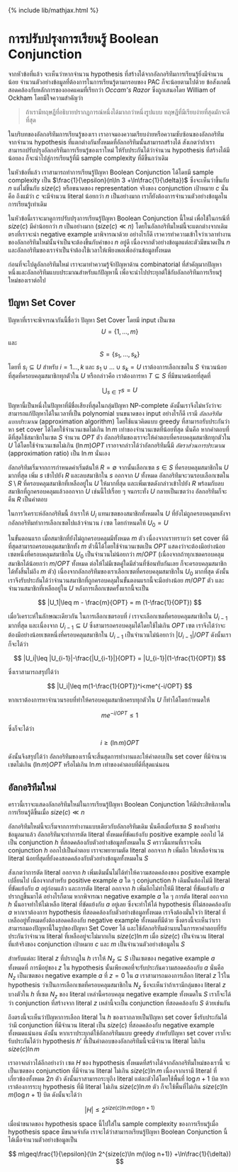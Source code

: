 {% include lib/mathjax.html %}
# การปรับปรุงการเรียนรู้ Boolean Conjunction

จากหัวข้อที่แล้ว จะเห็นว่าหากจำนวน hypothesis ที่สร้างได้จากอัลกอริทึมการเรียนรู้ยิ่งมีจำนวนน้อย
จำนวนตัวอย่างข้อมูลที่ต้องการในการเรียนรู้ตามกรอบของ PAC ก็จะน้อยตามไปด้วย
ข้อสังเกตนี้สอดคล้องกับหลักการของออคแคมที่เรียกว่า _Occam's Razor_ ซึ่งถูกเสนอโดย William of Ockham
โดยมีใจความสำคัญว่า

> ถ้าเรามีทฤษฎีที่อธิบายปรากฏการณ์หนึ่งได้มากกว่าหนึ่งรูปแบบ ทฤษฎีที่มีเรียบง่ายที่สุดมักจะดีที่สุด

ในบริบทของอัลกอริทึมการเรียนรู้ของเรา เราอาจมองความเรียบง่ายหรือความซับซ้อนของอัลกอริทึมจากจำนวน hypothesis
ที่แตกต่างกันทั้งหมดที่อัลกอริทึมนั้นสามารถสร้างได้ สังเกตว่าถ้าเราสามารถปรับปรุงอัลกอริทึมการเรียนรู้ของเราใหม่
ให้รับประกันได้ว่าจำนวน hypothesis ที่สร้างได้มีน้อยลง ก็จะนำไปสู่การเรียนรู้ที่มี sample complexity ที่ดีขึ้นกว่าเดิม

ในหัวข้อที่แล้ว เราสามารถทำการเรียนรู้ปัญหา Boolean Conjunction ได้โดยมี sample complexity เป็น
$\frac{1}{\epsilon}(n\ln 3 +\ln\frac{1}{\delta})$
ซึ่งจะเห็นว่าขึ้นกับ $n$ แต่ไม่ขึ้นกับ $size(c)$ หรือขนาดของ representation จริงของ conjunction เป้าหมาย $c$
นั่นคือ ถึงแม้ว่า $c$ จะมีจำนวน literal น้อยกว่า $n$ เป็นอย่างมาก เราก็ยังต้องการจำนวนตัวอย่างข้อมูลในการเรียนรู้เท่าเดิม

ในหัวข้อนี้เราจะมาดูการปรับปรุงการเรียนรู้ปัญหา Boolean Conjunction นี้ใหม่ เพื่อใช้ในกรณีที่ $size(c)$ มีค่าน้อยกว่า $n$ เป็นอย่างมาก
($size(c)\ll n$) โดยในอัลกอริทึมใหม่นี้จะแตกต่างจากเดิมตรงที่เราจะนำ negative example มาพิจารณาด้วย
อย่างไรก็ดี เราควรทำความเข้าใจว่าเวลาทำงานของอัลกอริทึมใหม่นั้นจำเป็นจะต้องขึ้นกับค่าของ $n$ อยู่ดี
เนื่องจากตัวอย่างข้อมูลแต่ละตัวมีขนาดเป็น $n$ และอัลกอริทึมของเราจำเป็นจำต้องใช้เวลาให้เพียงพอเพื่ออ่านข้อมูลทั้งหมด

ก่อนที่จะไปดูอัลกอริทึมใหม่ เราจะมาทำความรู้จักปัญหาด้าน combinatorial
ที่สำคัญมากปัญหาหนึ่งและอัลกอริทึมแบบประมาณสำหรับแก้ปัญหานี้ เพื่อจะนำไปประยุกต์ใช้กับอัลกอริทึมการเรียนรู้ใหม่ของเราต่อไป

## ปัญหา Set Cover
ปัญหาที่เราจะพิจารณากันนี้ชื่อว่า ปัญหา Set Cover โดยมี input เป็นเซต $$U=\{1,\dots, m\}$$ และ
$$S=\{s_1,\dots,s_k\}$$ โดยที่ $s_i\subseteq U$ สำหรับ $i=1\dots,k$ และ
$s_1\cup\dots\cup s_k=U$ เราต้องการเลือกเซตใน $S$
จำนวนน้อยที่สุดที่ครอบคลุมสมาชิกทุกตัวใน $U$ หรือกล่าวคือ เราต้องการหา $T\subseteq S$ ที่มีขนาดน้อยที่สุดที่

$$
\bigcup_{s\in T}s=U
$$

ปัญหานี้เป็นหนึ่งในปัญหาที่มีชื่อเสียงที่สุดในกลุ่มปัญหา NP-complete ดังนั้นเราจึงไม่หวังว่าจะสามารถแก้ปัญหาได้ในเวลาที่เป็น
polynomial บนขนาดของ input
อย่างไรก็ดี เรามี _อัลกอริทึมแบบประมาณ_ (approximation algorithm) โดยใช้แนวคิดแบบ greedy
ที่สามารถรับประกันว่าหา set cover ได้โดยใช้จำนวนเซตไม่เกิน $\ln m$ เท่าของจำนวนเซตที่น้อยที่สุด
นั่นคือ หากคำตอบที่ดีที่สุดใช้สมาชิกในเซต $S$ จำนวน $OPT$ ตัว อัลกอริทึมของเราจะให้คำตอบที่ครอบคลุมสมาชิกทุกตัวใน $U$
ได้โดยใช้จำนวนเซตไม่เกิน $(\ln m) OPT$ เราอาจกล่าวได้ว่าอัลกอริทึมนี้มี _อัตราส่วนการประมาณ_
(approximation ratio) เป็น $\ln m$ นั่นเอง

อัลกอริทึมเริ่มจากการกำหนดค่าเริ่มต้นให้ $R=\emptyset$ จากนั้นเลือกเซต $s\in S$
ที่ครอบคลุมสมาชิกใน $U$ มากที่สุด เพิ่ม $s$ เข้าไปยัง $R$ และลบสมาชิกใน $s$ ออกจาก $U$ ทั้งหมด
อัลกอริทึมจะวนรอบเลือกเซตใน $S\setminus R$ ที่ครอบคลุมสมาชิกที่เหลืออยู่ใน $U$ ให้มากที่สุด และเพิ่มเซตดังกล่าวเข้าไปยัง $R$
พร้อมกับลบสมาชิกที่ถูกครอบคลุมแล้วออกจาก $U$ เช่นนี้ไปเรื่อย ๆ จนกระทั่ง $U$ กลายเป็นเซตว่าง
อัลกอริทึมก็จะคืน $R$ เป็นคำตอบ

ในการวิเคราะห์อัลกอริทึมนี้ ถ้าเราให้ $U_i$ แทนเซตของสมาชิกทั้งหมดใน $U$
ที่ยังไม่ถูกครอบคลุมหลังจากอัลกอริทึมทำการเลือกเซตไปแล้วจำนวน $i$ เซต โดยกำหนดให้ $U_0=U$

ในขั้นตอนแรก เมื่อสมาชิกที่ยังไม่ถูกครอบคลุมมีทั้งหมด $m$ ตัว เนื่องจากเราทราบว่า set cover
ที่ดีที่สุดสามารถครอบคลุมสมาชิกทั้ง $m$ ตัวนี้ได้โดยใช้จำนวนเซตเป็น $OPT$
แสดงว่าจะต้องมีอย่างน้อยเซตหนึ่งที่ครอบคลุมสมาชิกใน $U_0$ เป็นจำนวนไม่น้อยกว่า $m/OPT$
(เนื่องจากถ้าทุกเซตครอบคลุมสมาชิกได้น้อยกว่า $m/OPT$ ทั้งหมด ต่อให้ไม่มีเซตคู่ใดมีส่วนที่ซ้อนทับกันเลย ก็จะครอบคลุมสมาชิกได้ทั้งสิ้นไม่ถึง $m$ ตัว)
เนื่องจากอัลกอริทึมของเราเลือกเซตที่ครอบคลุมสมาชิกใน $U_0$ มากที่สุด ดังนั้นเราจึงรับประกันได้ว่าจำนวนสมาชิกที่ถูกครอบคลุมในขั้นตอนแรกนี้จะมีอย่างน้อย $m/OPT$ ตัว
และจำนวนสมาชิกที่เหลืออยู่ใน $U$ หลังการเลือกเซตครั้งแรกนี้จะเป็น

$$
|U_1|\leq m - \frac{m}{OPT} = m (1-\frac{1}{OPT})
$$

เมื่อวิเคราะห์ในลักษณะเดียวกัน ในการเลือกเซตรอบที่ $i$ เราจะเลือกเซตที่ครอบคลุมสมาชิกใน $U_{i-1}$ มากที่สุด
และเนื่องจาก $U_{i-1}\subseteq U$ ซึ่งสามารถครอบคลุมได้โดยใช้ไม่เกิน $OPT$ เซต
เราจึงได้ว่าจะต้องมีอย่างน้อยเซตหนึ่งที่ครอบคลุมสมาชิกใน $U_{i-1}$ เป็นจำนวนไม่น้อยกว่า $|U_{i-1}|/OPT$
ดังนั้นเราก็จะได้ว่า

$$
|U_i|\leq |U_{i-1}|-\frac{|U_{i-1}|}{OPT} = |U_{i-1}|(1-\frac{1}{OPT})
$$

ซึ่งเราสามารถสรุปได้ว่า

$$
|U_i|\leq m(1-\frac{1}{OPT})^i<me^{-i/OPT}
$$

หากเราต้องการหาจำนวนรอบที่ทำให้ครอบคลุมสมาชิกครบทุกตัวใน $U$ ก็ทำได้โดยกำหนดให้

$$
me^{-i/OPT}\leq 1
$$

ซึ่งก็จะได้ว่า

$$
i\geq (\ln m) OPT
$$

ดังนั้นจึงสรุปได้ว่า อัลกอริทึมของเรานี้จะสิ้นสุดการทำงานและให้คำตอบเป็น set cover ที่มีจำนวนเซตไม่เกิน $(\ln m) OPT$
หรือไม่เกิน $\ln m$ เท่าของคำตอบที่ดีที่สุดแน่นอน

## อัลกอริทึมใหม่
คราวนี้เราจะแสดงอัลกอริทึมใหม่ในการเรียนรู้ปัญหา Boolean Conjunction ให้มีประสิทธิภาพในการเรียนรู้ดีขึ้นเมื่อ
$size(c)\ll n$

อัลกอริทึมใหม่นี้จะเริ่มจากการทำงานแบบเดียวกับอัลกอริทึมเดิม นั่นคือเมื่อรับเซต $S$ ของตัวอย่างข้อมูลมาแล้ว
อัลกอริทึมจะทำการตัด literal ทั้งหมดที่ขัดแย้งกับ
positive example ออกไป ได้เป็น conjunction $h$ ที่สอดคล้องกับตัวอย่างข้อมูลทั้งหมดใน $S$
คราวนี้แทนที่เราจะคืน conjunction $h$ ออกไปเป็นคำตอบ เราจะพยายามตัด literal ออกจาก $h$ เพิ่มอีก
ให้เหลือจำนวน literal น้อยที่สุดที่ยังคงสอดคล้องกับตัวอย่างข้อมูลทั้งหมดใน $S$

สังเกตว่าการตัด literal ออกจาก $h$ เพิ่มเติมนั้นไม่ได้ทำให้ความสอดคล้องของ positive example เปลี่ยนไป
เนื่องจากสำหรับ positive example $a$ ใด ๆ conjunction $h$ เดิมนั้นต้องไม่มี literal ที่ขัดแย้งกับ $a$ อยู่ก่อนแล้ว
และการตัด literal ออกจาก $h$ เพิ่มอีกไม่ทำให้มี literal ที่ขัดแย้งกับ $a$ ปรากฏขึ้นมาได้
อย่างไรก็ตาม หากพิจารณา negative example $a$ ใด ๆ การตัด literal ออกจาก $h$ นั้นอาจทำให้ไม่เหลือ literal
ที่ขัดแย้งกับ $a$ อยู่เลย ซึ่งจะทำให้ได้ hypothesis ที่ไม่สอดคล้องกับ $a$ หากเราต้องการ hypothesis
ที่สอดคล้องกับตัวอย่างข้อมูลทั้งหมด เราจึงต้องมั่นใจว่า literal ที่เหลืออยู่ทั้งหมดยังต้องสอดคล้องกับ
negative example ทั้งหมดที่มีด้วย ซึ่งตรงนี้จะเห็นว่าเราสามารถมองปัญหานี้ในรูปของปัญหา Set Cover
ได้ และใช้อัลกอริทึมด้านบนในการหาคำตอบที่รับประกันว่าจำนวน literal ที่เหลืออยู่จะไม่มากเกิน $size(c)\ln m$
เมื่อ $size(c)$ เป็นจำนวน literal ที่แท้จริงของ conjunction เป้าหมาย $c$ และ $m$ เป็นจำนวนตัวอย่างข้อมูลใน $S$

สำหรับแต่ละ literal $z$ ที่ปรากฏใน $h$ เราให้ $N_z\subseteq S$ เป็นเซตของ negative example $a$ ทั้งหมดที่
การมีอยู่ของ $z$ ใน hypothesis นั้นเพียงพอที่จะรับประกันความสอดคล้องกับ $a$ นั่นคือ $N_z$ เป็นเซตของ
negative example $a$ ที่ $z=0$ ใน $a$ เราสามารถมองการเลือก literal $z$  ไว้ใน hypothesis
ว่าเป็นการเลือกเซตที่ครอบคลุมสมาชิกใน $N_z$ ซึ่งจะเห็นว่าถ้าเรามีกลุ่มของ literal $z$ บางตัวใน $h$
ที่เซต $N_z$ ของ literal เหล่านี้ครอบคลุม negative example ทั้งหมดใน $S$ เราก็จะได้ว่า conjunction
ที่สร้างจาก literal $z$ เหล่านี้จะเป็น conjunction ที่สอดคล้องกับ $S$ ด้วยเช่นกัน

ถึงตรงนี้จะเห็นว่าปัญหาการเลือก literal ใน $h$ ของเรากลายเป็นปัญหา set cover ซึ่งรับประกันได้ว่ามี
conjunction ที่มีจำนวน literal เป็น $size(c)$ ที่สอดคล้องกับ negative example ทั้งหมดแน่นอน
ดังนั้น หากเราประยุกต์ใช้อัลกอริทึมแบบ greedy สำหรับปัญหา set cover เราก็จะรับประกันได้ว่า hypothesis
$h'$  ที่เป็นคำตอบของอัลกอริทึมนี้จะมีจำนวน literal ไม่เกิน $size(c)\ln m$

เราอาจกล่าวได้อีกอย่างว่า เซต $H$ ของ hypothesis ทั้งหมดที่สร้างได้จากอัลกอริทึมใหม่ของเรานี้
จะเป็นเซตของ conjunction ที่มีจำนวน literal ไม่เกิน $size(c)\ln m$
เนื่องจากเรามี literal ที่เกี่ยวข้องทั้งหมด $2n$ ตัว ดังนั้นเราสามารถระบุถึง literal แต่ละตัวได้โดยใช้พื้นที่
$\log n + 1$ บิต หากเราต้องการระบุ hypothesis ที่มี literal ไม่เกิน $size(c)\ln m$ ตัว
ก็จะใช้พื้นที่ไม่เกิน $size(c)\ln m (\log n+1)$ บิต ดังนั้นจะได้ว่า

$$
|H|\leq 2^{size(c)\ln m(\log n+1)}
$$

เมื่อนำขนาดของ hypothesis space นี้ไปใส่ใน sample complexity ของการเรียนรู้เมื่อ hypothesis space มีขนาดจำกัด
เราจะได้ว่าสามารถเรียนรู้ปัญหา Boolean Conjunction นี้ได้เมื่อจำนวนตัวอย่างข้อมูลเป็น

$$
m\geq\frac{1}{\epsilon}(\ln 2^{size(c)\ln m(\log n+1)} +\ln\frac{1}{\delta})
$$
